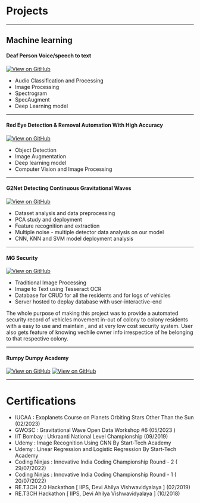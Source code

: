 # Projects
---
## Machine learning

#### Deaf Person Voice/speech to text

[![View on GitHub](https://img.shields.io/badge/Google_Drive-View_on_Google_Drive-yellow?logo=GitHub)](https://drive.google.com/drive/folders/1rfCQD8oEU2zYtAWW2xdPvkfgtaFnhpex?usp=sharing)

* Audio Classification and Processing
* Image Processing
* Spectrogram
* SpecAugment
* Deep Learning model

---
#### Red Eye Detection & Removal Automation With High Accuracy

[![View on GitHub](https://img.shields.io/badge/GitHub-View_on_GitHub-blue?logo=GitHub)](https://github.com/mridulgupta2906/red_eye_detection_and_removal)

* Object Detection
* Image Augmentation
* Deep learning model
* Computer Vision and Image Processing

---
#### G2Net Detecting Continuous Gravitational Waves

[![View on GitHub](https://img.shields.io/badge/GitHub-View_on_GitHub-blue?logo=GitHub)](https://github.com/mridulgupta2906/G2net-CGW)

* Dataset analysis and data preprocessing
* PCA study and deployment
* Feature recognition and extraction
* Multiple noise - multiple detector data analysis on our model
* CNN, KNN and SVM model deployment analysis

---
#### MG Security

[![View on GitHub](https://img.shields.io/badge/GitHub-View_on_GitHub-blue?logo=GitHub)](https://github.com/mridulgupta2906/knaman)  

*  Traditional Image Processing
*  Image to Text using Tesseract OCR
*  Database for CRUD for all the residents and for logs of vehicles
*  Server hosted to deplay database with user-interactive-end
  
The whole purpose of making this project was to provide a automated security record of vehicles movement in-out of colony to colony
residents with a easy to use and maintain , and at very low cost security system. User also gets feature of knowing vechile owner info
irrespectice of he belonging to that respective colony.

---
#### Rumpy Dumpy Academy

[![View on GitHub](https://img.shields.io/badge/GitHub-View_on_GitHub-blue?logo=GitHub)](https://github.com/mridulgupta2906/MGSecurity)    [![View on GitHub](https://img.shields.io/badge/Live-Web_App_Link-red?logo=GitHub)](https://rumpydumpy.vercel.app/)

---


# Certifications

*  IUCAA : Exoplanets Course on Planets Orbiting Stars Other Than the Sun (02/2023)
*  GWOSC : Gravitational Wave Open Data Workshop #6 (05/2023 )
*  IIT Bombay : Utkraanti National Level Championship (09/2019)
*  Udemy : Image Recognition Using CNN By Start-Tech Academy
*  Udemy : Linear Regression and Logistic Regression By Start-Tech Academy
*  Coding Ninjas : Innovative India Coding Championship Round - 2 ( 29/07/2022)
*  Coding Ninjas : Innovative India Coding Championship Round - 1 ( 20/07/2022)
*  RE.T3CH 2.0 Hackathon [ IIPS, Devi Ahilya Vishwavidyalaya ] (02/2019)
*  RE.T3CH Hackathon [ IIPS, Devi Ahilya Vishwavidyalaya ] (10/2018)

